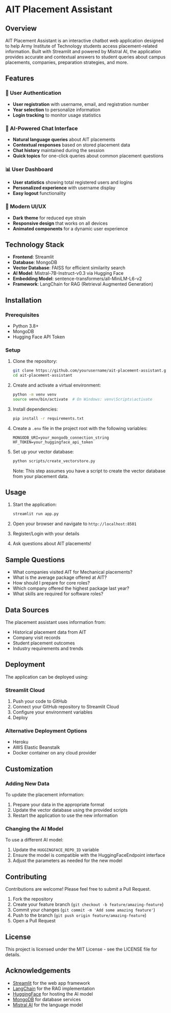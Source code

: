 # AIT Placement Assistant

## Overview
AIT Placement Assistant is an interactive chatbot web application designed to help Army Institute of Technology students access placement-related information. Built with Streamlit and powered by Mistral AI, the application provides accurate and contextual answers to student queries about campus placements, companies, preparation strategies, and more.


## Features

### 🔐 User Authentication
- **User registration** with username, email, and registration number
- **Year selection** to personalize information
- **Login tracking** to monitor usage statistics

### 💬 AI-Powered Chat Interface
- **Natural language queries** about AIT placements
- **Contextual responses** based on stored placement data
- **Chat history** maintained during the session
- **Quick topics** for one-click queries about common placement questions

### 📊 User Dashboard
- **User statistics** showing total registered users and logins
- **Personalized experience** with username display
- **Easy logout** functionality

### 🎨 Modern UI/UX
- **Dark theme** for reduced eye strain
- **Responsive design** that works on all devices
- **Animated components** for a dynamic user experience

## Technology Stack

- **Frontend**: Streamlit
- **Database**: MongoDB
- **Vector Database**: FAISS for efficient similarity search
- **AI Model**: Mistral-7B-Instruct-v0.3 via Hugging Face
- **Embedding Model**: sentence-transformers/all-MiniLM-L6-v2
- **Framework**: LangChain for RAG (Retrieval Augmented Generation)

## Installation

### Prerequisites
- Python 3.8+
- MongoDB
- Hugging Face API Token

### Setup

1. Clone the repository:
   ```bash
   git clone https://github.com/yourusername/ait-placement-assistant.git
   cd ait-placement-assistant
   ```

2. Create and activate a virtual environment:
   ```bash
   python -m venv venv
   source venv/bin/activate  # On Windows: venv\Scripts\activate
   ```

3. Install dependencies:
   ```bash
   pip install -r requirements.txt
   ```

4. Create a `.env` file in the project root with the following variables:
   ```
   MONGODB_URI=your_mongodb_connection_string
   HF_TOKEN=your_huggingface_api_token
   ```

5. Set up your vector database:
   ```bash
   python scripts/create_vectorstore.py
   ```
   Note: This step assumes you have a script to create the vector database from your placement data.

## Usage

1. Start the application:
   ```bash
   streamlit run app.py
   ```

2. Open your browser and navigate to `http://localhost:8501`

3. Register/Login with your details

4. Ask questions about AIT placements!

## Sample Questions

- What companies visited AIT for Mechanical placements?
- What is the average package offered at AIT?
- How should I prepare for core roles?
- Which company offered the highest package last year?
- What skills are required for software roles?

## Data Sources

The placement assistant uses information from:
- Historical placement data from AIT
- Company visit records
- Student placement outcomes
- Industry requirements and trends

## Deployment

The application can be deployed using:

### Streamlit Cloud
1. Push your code to GitHub
2. Connect your GitHub repository to Streamlit Cloud
3. Configure your environment variables
4. Deploy

### Alternative Deployment Options
- Heroku
- AWS Elastic Beanstalk
- Docker container on any cloud provider

## Customization

### Adding New Data
To update the placement information:
1. Prepare your data in the appropriate format
2. Update the vector database using the provided scripts
3. Restart the application to use the new information

### Changing the AI Model
To use a different AI model:
1. Update the `HUGGINGFACE_REPO_ID` variable
2. Ensure the model is compatible with the HuggingFaceEndpoint interface
3. Adjust the parameters as needed for the new model

## Contributing

Contributions are welcome! Please feel free to submit a Pull Request.

1. Fork the repository
2. Create your feature branch (`git checkout -b feature/amazing-feature`)
3. Commit your changes (`git commit -m 'Add some amazing feature'`)
4. Push to the branch (`git push origin feature/amazing-feature`)
5. Open a Pull Request

## License

This project is licensed under the MIT License - see the LICENSE file for details.

## Acknowledgements

- [Streamlit](https://streamlit.io/) for the web app framework
- [LangChain](https://python.langchain.com/) for the RAG implementation
- [HuggingFace](https://huggingface.co/) for hosting the AI model
- [MongoDB](https://www.mongodb.com/) for database services
- [Mistral AI](https://mistral.ai/) for the language model
